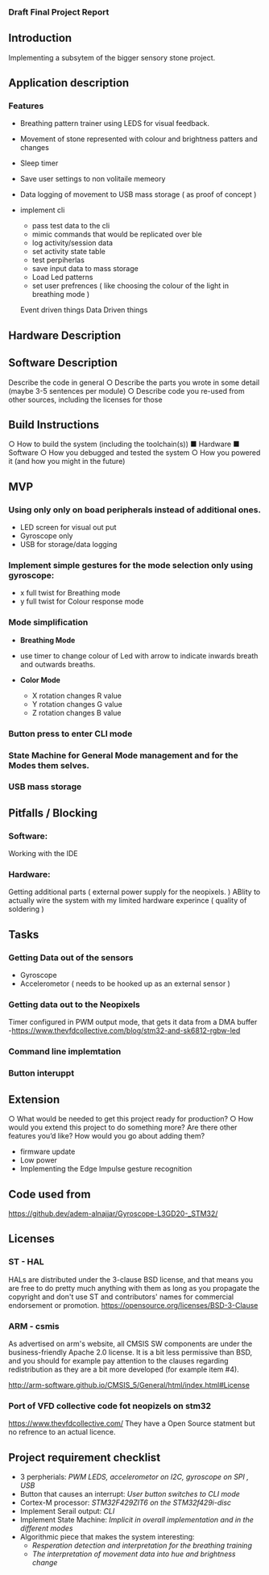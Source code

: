 ### Draft Final Project Report


## Introduction
Implementing a subsytem of the bigger sensory stone project. 

## Application description
### Features
- Breathing pattern trainer using LEDS for visual feedback.
- Movement of stone represented with colour and brightness patters and changes
- Sleep timer
- Save user settings to non volitaile memeory
- Data logging of movement  to USB mass storage ( as proof of concept )
- implement cli
  - pass test data to the cli
  - mimic commands that would be replicated over ble
  - log activity/session data
  - set activity  state table
  - test perpiherlas
  - save  input data to mass storage
  - Load Led patterns 
  - set user prefrences ( like choosing the colour of the light in breathing mode )
  
  Event driven things
  Data Driven things
  
## Hardware Description
## Software Description
Describe the code in general
○ Describe the parts you wrote in some detail (maybe 3-5 sentences per module)
○ Describe code you re-used from other sources, including the licenses for those
## Build Instructions
○ How to build the system (including the toolchain(s))
■ Hardware
■ Software
○ How you debugged and tested the system
○ How you powered it (and how you might in the future)

## MVP

### Using only only on boad peripherals instead of additional ones. 
  - LED screen for visual out put 
  - Gyroscope only 
  - USB for storage/data logging 
 
 ### Implement simple gestures for the mode selection only using gyroscope:
   - x full twist for Breathing  mode
   - y full twist for Colour response mode
  
  ### Mode simplification 
  - **Breathing Mode**
   -   use timer to change colour of Led with arrow to indicate inwards breath and outwards breaths.
  
  - **Color Mode**
    - X rotation changes R value
    - Y rotation changes G value
    - Z rotation changes B value
  
  ### Button press to enter CLI mode
  ### State Machine for General Mode management and for the Modes them selves.
  ### USB mass storage 


## Pitfalls / Blocking 
### Software:
Working with the IDE

### Hardware:
Getting additional parts ( external power supply for the neopixels. ) 
ABlity to actually wire the system with my limited hardware experince ( quality of soldering ) 

## Tasks
### Getting Data out of the sensors
  - Gyroscope 
  - Accelerometor ( needs to be hooked up as an external sensor ) 

### Getting data out to the Neopixels 
Timer configured in PWM output mode, that gets it data from a DMA buffer
  -https://www.thevfdcollective.com/blog/stm32-and-sk6812-rgbw-led
  
### Command line implemtation 
### Button interuppt 

## Extension 
○ What would be needed to get this project ready for production?
○ How would you extend this project to do something more? Are there other
features you’d like? How would you go about adding them?
- firmware update
- Low power 
- Implementing the Edge Impulse gesture recognition

## Code used from 
https://github.dev/adem-alnajjar/Gyroscope-L3GD20-_STM32/

## Licenses
### ST - HAL

HALs are distributed under the 3-clause BSD license, and that means you are free to do pretty much anything with them as long as you propagate the copyright and don't use ST and contributors' names for commercial endorsement or promotion.
https://opensource.org/licenses/BSD-3-Clause

### ARM - csmis
As advertised on arm's website, all CMSIS SW components are under the business-friendly Apache 2.0 license. It is a bit less permissive than BSD, and you should for example pay attention to the clauses regarding redistribution as they are a bit more developed (for example item #4).

http://arm-software.github.io/CMSIS_5/General/html/index.html#License

### Port of VFD collective code fot neopizels on stm32
https://www.thevfdcollective.com/ They have a Open Source statment but no refrence to an actual licence. 

## Project requirement checklist
- 3 perpherials: _PWM LEDS, accelerometor on I2C, gyroscope on SPI , USB_
- Button that causes an interrupt: _User button switches to CLI mode_
- Cortex-M processor: _STM32F429ZIT6 on the STM32f429i-disc_
- Implement Serail output: _CLI_
- Implement State Machine: _Implicit in overall implementation and in the different modes_
- Algorithmic piece that makes the system interesting: 
  -  _Resperation detection and  interpretation for the breathing training_ 
  -  _The interpretation of movement data into hue and brightness change_ 


